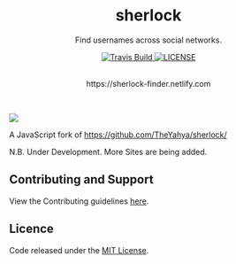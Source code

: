 <h1 align="center">sherlock</h1>
<p align="center">Find usernames across social networks.</p>

<div align="center">
  <a href="https://travis-ci.org/abhijithvijayan/sherlock">
    <img src="https://travis-ci.org/abhijithvijayan/sherlock.svg?branch=master" alt="Travis Build" />
  </a>
  <a href="https://github.com/abhijithvijayan/sherlock/blob/master/LICENSE">
    <img src="https://img.shields.io/github/license/abhijithvijayan/sherlock.svg" alt="LICENSE" />
  </a>
</div>

<br>
<p align="center">https://sherlock-finder.netlify.com</p>
<br>

![](https://i.imgur.com/zHFLS5F.gif)

A JavaScript fork of https://github.com/TheYahya/sherlock/

N.B.
Under Development. More Sites are being added.

## Contributing and Support
View the Contributing guidelines [here](CONTRIBUTING.md).

## Licence
Code released under the [MIT License](LICENSE).